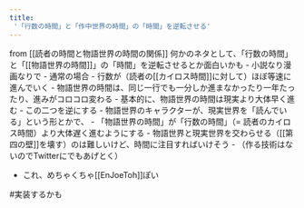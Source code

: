 ```yaml
---
title:
 '「行数の時間」と「作中世界の時間」の「時間」を逆転させる'
---
```


from [[読者の時間と物語世界の時間の関係]]
何かのネタとして、「行数の時間」と「[[物語世界の時間]]」の「時間」を逆転させるとか面白いかも
    - 小説なり漫画なりで
    - 通常の場合
        - 行数が（読者の[[カイロス時間]]に対して）ほぼ等速に進んでいく
        - 物語世界の時間は、同じ一行でも一分しか進まなかったり一年たったり、進みがコロコロ変わる
        - 基本的に、物語世界の時間は現実より大体早く進む
    - この二つを逆にする
        - 物語世界のキャラクターが、現実世界を「読んでいる」という形とかで、
        - 「物語世界の時間」が「行数の時間」（= 読者のカイロス時間）より大体遅く進むようにする
        - 物語世界と現実世界を交わらせる（[[第四の壁]]を壊す）のは難しいけど、時間に注目すればいけそう
    - （作る技術はないのでTwitterにでもあげとく）

- これ、めちゃくちゃ[[EnJoeToh]]ぽい

#実装するかも
